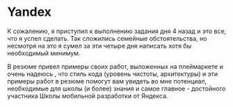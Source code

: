 # Yandex
К сожалению, я приступил к выполнению задания дня 4 назад и это все, что я успел сделать. Так сложились семейные обстоятельства,
но несмотря на это я сумел за эти четыре дня написать хотя бы необходимый минимум.

В резюме привел примеры своих работ, выложенных на плеймаркете и очень надеюсь , что стиль кода (уровень чистоты, архитектуры)
и эти примеры работ в резюме помогут вам увидеть во мне потенциал, необходимые для школы (и более) знания и самое главное - 
достойного участника Школы мобильной разработки от Яндекса.
